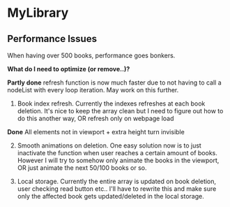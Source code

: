 # MyLibrary



## Performance Issues

When having over 500 books, performance goes bonkers.

**What do I need to optimize (or remove..)?**

**Partly done** refresh function is now much faster due to not having to call a nodeList with every loop iteration. May work on this further.

1. Book index refresh. Currently the indexes refreshes at each book deletion. It's nice to keep the array clean but I need to figure out how to do this another way, OR refresh only on webpage load

**Done** All elements not in viewport + extra height turn invisible

2. Smooth animations on deletion. One easy solution now is to just inactivate the function when user reaches a certain amount of books. However I will try to somehow only animate the books in the viewport, OR just animate the next 50/100 books or so.

3. Local storage. Currently the entire array is updated on book deletion, user checking read button etc.. I'll have to rewrite this and make sure only the affected book gets updated/deleted in the local storage.